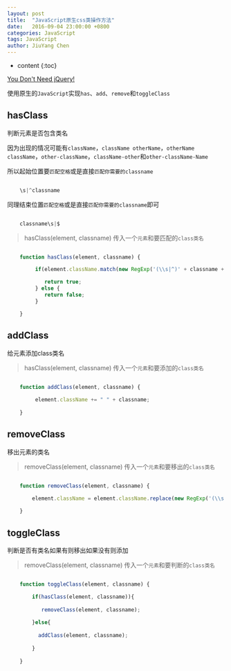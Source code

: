 ```yaml
---
layout: post
title:  "JavaScript原生css类操作方法"
date:   2016-09-04 23:00:00 +0800
categories: JavaScript
tags: JavaScript
author: JiuYang Chen
---
```


* content
{:toc}

[You Don't Need jQuery!](http://blog.garstasio.com/you-dont-need-jquery/)

使用原生的`JavaScript`实现`has`、`add`、`remove`和`toggleClass`




## hasClass

判断元素是否包含类名

因为出现的情况可能有`className`，`className otherName`，`otherName className`，`other-className`，`className-other`和`other-className-Name`

所以起始位置要`匹配空格`或是直接`匹配你需要的classname`

```js

    \s|^classname

```

同理结束位置`匹配空格`或是直接`匹配你需要的classname`即可


```js

    classname\s|$

```


> hasClass(element, classname) 传入一个`元素`和要匹配的`class类名`

```js

    function hasClass(element, classname) {

		 if(element.className.match(new RegExp('(\\s|^)' + classname + '(\\s|$)')) != null) {

			return true;
		 } else {
			return false;
		 }

	}

```

## addClass

给元素添加class类名

> hasClass(element, classname) 传入一个`元素`和要添加的`class类名`


```js

    function addClass(element, classname) {
         
         element.className += " " + classname;
         
	}

```

## removeClass

移出元素的类名

> removeClass(element, classname) 传入一个`元素`和要移出的`class类名`

```js

    function removeClass(element, classname) {

		element.className = element.className.replace(new RegExp('(\\s|^)' + classname + '(\\s|$)'), ' ');
         
	}

```

## toggleClass

判断是否有类名如果有则移出如果没有则添加

> removeClass(element, classname) 传入一个`元素`和要判断的`class类名`


```js

    function toggleClass(element, classname) {

		if(hasClass(element, classname)){
		
		   removeClass(element, classname);
		   
		}else{
		
		  addClass(element, classname);
		    
		}
         
	}

```


